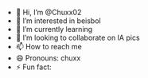 - 👋 Hi, I’m @Chuxx02
- 👀 I’m interested in beisbol
- 🌱 I’m currently learning 
- 💞️ I’m looking to collaborate on IA pics
- 📫 How to reach me 
- 😄 Pronouns: chuxx
- ⚡ Fun fact: 

<!---
Chuxx02/Chuxx02 is a ✨ special ✨ repository because its `README.md` (this file) appears on your GitHub profile.
You can click the Preview link to take a look at your changes.
--->
